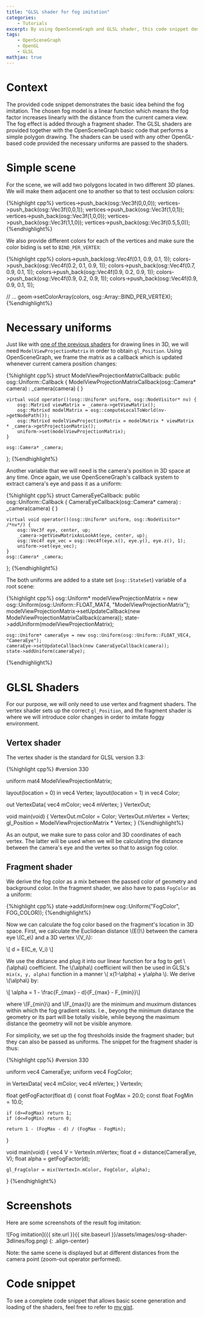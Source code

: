 ```yaml
---
title: "GLSL shader for fog imitation"
categories: 
    - Tutorials
excerpt: By using OpenSceneGraph and GLSL shader, this code snippet demonstrates a simplest way to add a fog effect to your geometries by diluting geometry's color into the background color. 
tags: 
    - OpenSceneGraph 
    - OpenGL 
    - GLSL
mathjax: true
---
```


# Context

The provided code snippet demonstrates the basic idea behind the fog imitation. The chosen fog model is a linear function which means the fog factor increases linearly with the distance from the current camera view. The fog effect is added through a fragment shader. The GLSL shaders are provided together with the OpenSceneGraph basic code that performs a simple polygon drawing. The shaders can be used with any other OpenGL-based code provided the necessary uniforms are passed to the shaders.

# Simple scene 

For the scene, we will add two polygons located in two different 3D planes. We will make them adjacent one to another so that to test occlusion colors:

{%highlight cpp%}
vertices->push_back(osg::Vec3f(0,0,0));
vertices->push_back(osg::Vec3f(0,0,1));
vertices->push_back(osg::Vec3f(1,0,1));
vertices->push_back(osg::Vec3f(1,0,0));
vertices->push_back(osg::Vec3f(1,1,0));
vertices->push_back(osg::Vec3f(0.5,5,0));
{%endhighlight%}

We also provide different colors for each of the vertices and make sure the color biding is set to `BIND_PER_VERTEX`:

{%highlight cpp%}
colors->push_back(osg::Vec4f(0.1, 0.9, 0.1, 1));
colors->push_back(osg::Vec4f(0.2, 0.1, 0.9, 1));
colors->push_back(osg::Vec4f(0.7, 0.9, 0.1, 1));
colors->push_back(osg::Vec4f(0.9, 0.2, 0.9, 1));
colors->push_back(osg::Vec4f(0.9, 0.2, 0.9, 1));
colors->push_back(osg::Vec4f(0.9, 0.9, 0.1, 1));

// ...
geom->setColorArray(colors, osg::Array::BIND_PER_VERTEX);
{%endhighlight%}

# Necessary uniforms 

Just like with [one of the previous shaders](http://vicrucann.github.io/tutorials/osg-shader-3dlines/) for drawing lines in 3D, we will need `ModelViewProjectionMatrix` in order to obtain `gl_Position`. Using OpenSceneGraph, we frame the matrix as a callback which is updated whenever current camera position changes: 

{%highlight cpp%}
struct ModelViewProjectionMatrixCallback: public osg::Uniform::Callback
{
    ModelViewProjectionMatrixCallback(osg::Camera* camera) :
            _camera(camera) {
    }

    virtual void operator()(osg::Uniform* uniform, osg::NodeVisitor* nv) {
        osg::Matrixd viewMatrix = _camera->getViewMatrix();
        osg::Matrixd modelMatrix = osg::computeLocalToWorld(nv->getNodePath());
        osg::Matrixd modelViewProjectionMatrix = modelMatrix * viewMatrix * _camera->getProjectionMatrix();
        uniform->set(modelViewProjectionMatrix);
    }

    osg::Camera* _camera;
};
{%endhighlight%}

Another variable that we will need is the camera's position in 3D space at any time. Once again, we use OpenSceneGraph's callback system to extract camera's eye and pass it as a uniform:

{%highlight cpp%}
struct CameraEyeCallback: public osg::Uniform::Callback
{
    CameraEyeCallback(osg::Camera* camera) :
            _camera(camera) {
    }

    virtual void operator()(osg::Uniform* uniform, osg::NodeVisitor* /*nv*/) {
        osg::Vec3f eye, center, up;
        _camera->getViewMatrixAsLookAt(eye, center, up);
        osg::Vec4f eye_vec = osg::Vec4f(eye.x(), eye.y(), eye.z(), 1);
        uniform->set(eye_vec);
    }
    osg::Camera* _camera;
};
{%endhighlight%}

The both uniforms are added to a state set (`osg::StateSet`) variable of a root scene:

{%highlight cpp%}
osg::Uniform* modelViewProjectionMatrix = new osg::Uniform(osg::Uniform::FLOAT_MAT4, "ModelViewProjectionMatrix");
    modelViewProjectionMatrix->setUpdateCallback(new ModelViewProjectionMatrixCallback(camera));
    state->addUniform(modelViewProjectionMatrix);

    osg::Uniform* cameraEye = new osg::Uniform(osg::Uniform::FLOAT_VEC4, "CameraEye");
    cameraEye->setUpdateCallback(new CameraEyeCallback(camera));
    state->addUniform(cameraEye);
{%endhighlight%}

# GLSL Shaders

For our purpose, we will only need to use vertex and fragment shaders. The vertex shader sets up the correct `gl_Position`, and the fragment shader is where we will introduce color changes in order to imitate foggy environment.

## Vertex shader

The vertex shader is the standard for GLSL version 3.3:

{%highlight cpp%}
#version 330

uniform mat4 ModelViewProjectionMatrix;

layout(location = 0) in vec4 Vertex;
layout(location = 1) in vec4 Color;

out VertexData{
    vec4 mColor;
    vec4 mVertex;
} VertexOut;

void main(void)
{
    VertexOut.mColor = Color;
    VertexOut.mVertex = Vertex;
    gl_Position = ModelViewProjectionMatrix * Vertex;
}
{%endhighlight%}

As an output, we make sure to pass color and 3D coordinates of each vertex. The latter will be used when we will be calculating the distance between the camera's eye and the vertex so that to assign fog color.

## Fragment shader

We derive the fog color as a mix between the passed color of geometry and background color. In the fragment shader, we also have to pass `FogColor` as a uniform:

{%highlight cpp%}
state->addUniform(new osg::Uniform("FogColor", FOG_COLOR));
{%endhighlight%}

Now we can calculate the fog color based on the fragment's location in 3D space. First, we calculate the Euclidean distance \\(E()\\) between the camera eye \\(C_e\\) and a 3D vertex \\(V_i\\):

\\[ d = E(C_e, V_i) \\]

We use the distance and plug it into our linear function for a fog to get \\(\alpha\\) coefficient. The \\(\alpha\\) coefficient will then be used in GLSL's `mix(x, y, alpha)` function in a manner \\( x(1-\alpha) + y\alpha \\). We derive \\(\alpha\\) by:

\\[ \alpha = 1 - \frac{F_{max} - d}{F_{max} - F_{min}}\\]

where \\(F_{min}\\) and \\(F_{max}\\) are the minimum and muximum distances within which the fog gradient exists. I.e., beyong the minimum distance the geometry or its part will be totally visible, while beyong the maximum distance the geometry will not be visible anymore. 

For simplicity, we set up the fog thresholds inside the fragment shader; but they can also be passed as uniforms. The snippet for the fragment shader is thus:

{%highlight cpp%}
#version 330

uniform vec4 CameraEye;
uniform vec4 FogColor;

in VertexData{
    vec4 mColor;
    vec4 mVertex;
} VertexIn;

float getFogFactor(float d)
{
    const float FogMax = 20.0;
    const float FogMin = 10.0;

    if (d>=FogMax) return 1;
    if (d<=FogMin) return 0;

    return 1 - (FogMax - d) / (FogMax - FogMin);
}

void main(void)
{
    vec4 V = VertexIn.mVertex;
    float d = distance(CameraEye, V);
    float alpha = getFogFactor(d);

    gl_FragColor = mix(VertexIn.mColor, FogColor, alpha);
}
{%endhighlight%}

# Screenshots

Here are some screenshots of the result fog imitation:

![Fog imitation]({{ site.url }}{{ site.baseurl }}/assets/images/osg-shader-3dlines/fog.png)
{: .align-center}

Note: the same scene is displayed but at different distances from the camera point (zoom-out operator performed).

# Code snippet

To see a complete code snippet that allows basic scene generation and loading of the shaders, feel free to refer to [my gist](https://gist.github.com/vicrucann/3214c150012c6816c487a451a12590fe). 

